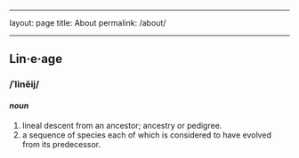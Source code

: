 * * *

layout: page title: About permalink: /about/

* * *

## Lin·e·age

### /ˈlinēij/

#### *noun*

  1. lineal descent from an ancestor; ancestry or pedigree. 
  2. a sequence of species each of which is considered to have evolved from its predecessor.